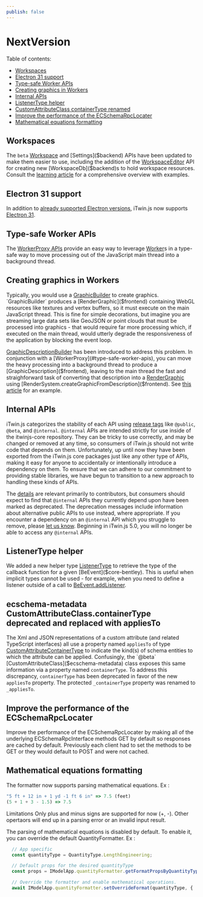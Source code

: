 ```yaml
---
publish: false
---
```


# NextVersion

Table of contents:

- [Workspaces](#workspaces)
- [Electron 31 support](#electron-31-support)
- [Type-safe Worker APIs](#type-safe-worker-apis)
- [Creating graphics in Workers](#creating-graphics-in-workers)
- [Internal APIs](#internal-apis)
- [ListenerType helper](#listenertype-helper)
- [CustomAttributeClass containerType renamed](#customattributeclass-containertype-renamed)
- [Improve the performance of the ECSchemaRpcLocater](#improve-the-performance-of-the-ecschemarpclocater)
- [Mathematical equations formatting](#Mathematical-equations-formatting)

## Workspaces

The `beta` [Workspace]($backend) and [Settings]($backend) APIs have been updated to make them easier to use, including the addition of the [WorkspaceEditor]($backend) API for creating new [WorkspaceDb]($backend)s to hold workspace resources. Consult the [learning article](../learning/backend/Workspace) for a comprehensive overview with examples.

## Electron 31 support

In addition to [already supported Electron versions](../learning/SupportedPlatforms.md#electron), iTwin.js now supports [Electron 31](https://www.electronjs.org/blog/electron-31-0).

## Type-safe Worker APIs

The [WorkerProxy APIs](../learning/frontend/WorkerProxy.md) provide an easy way to leverage [Worker](https://developer.mozilla.org/en-US/docs/Web/API/Worker)s in a type-safe way to move processing out of the JavaScript main thread into a background thread.

## Creating graphics in Workers

Typically, you would use a [GraphicBuilder]($frontend) to create graphics. `GraphicBuilder` produces a [RenderGraphic]($frontend) containing WebGL resources like textures and vertex buffers, so it must execute on the main JavaScript thread. This is fine for simple decorations, but imagine you are streaming large data sets like GeoJSON or point clouds that must be processed into graphics - that would require far more processing which, if executed on the main thread, would utterly degrade the responsiveness of the application by blocking the event loop.

[GraphicDescriptionBuilder]($frontend) has been introduced to address this problem. In conjunction with a [WorkerProxy](#type-safe-worker-apis), you can move the heavy processing into a background thread to produce a [GraphicDescription]($frontend), leaving to the main thread the fast and straighforward task of converting that description into a [RenderGraphic]($frontend) using [RenderSystem.createGraphicFromDescription]($frontend). See [this article](../learning/frontend/WorkerProxy.md) for an example.

## Internal APIs

iTwin.js categorizes the stability of each API using [release tags](../learning/api-support-policies.md#api-categories) like `@public`, `@beta`, and `@internal`. `@internal` APIs are intended strictly for use inside of the itwinjs-core repository. They can be tricky to use correctly, and may be changed or removed at any time, so consumers of iTwin.js should not write code that depends on them. Unfortunately, up until now they have been exported from the iTwin.js core packages just like any other type of APIs, making it easy for anyone to accidentally or intentionally introduce a dependency on them. To ensure that we can adhere to our commitment to providing stable libraries, we have begun to transition to a new approach to handling these kinds of APIs.

The [details](../learning/guidelines/release-tags-guidelines.md) are relevant primarily to contributors, but consumers should expect to find that `@internal` APIs they currently depend upon have been marked as deprecated. The deprecation messages include information about alternative public APIs to use instead, where appropriate. If you encounter a dependency on an `@internal` API which you struggle to remove, please [let us know](https://github.com/orgs/iTwin/discussions). Beginning in iTwin.js 5.0, you will no longer be able to access any `@internal` APIs.

## ListenerType helper

We added a new helper type [ListenerType]($core-bentley) to retrieve the type of the callback function for a given [BeEvent]($core-bentley). This is useful when implicit types cannot be used - for example, when you need to define a listener outside of a call to [BeEvent.addListener]($core-bentley).

## ecschema-metadata CustomAttributeClass.containerType deprecated and replaced with appliesTo

The Xml and JSON representations of a custom attribute (and related TypeScript interfaces) all use a property named `appliesTo` of type [CustomAttributeContainerType]($ecschema-metadata) to indicate the kind(s) of schema entities to which the attribute can be applied. Confusingly, the `@beta` [CustomAttributeClass]($ecschema-metadata) class exposes this same information via a property named `containerType`. To address this discrepancy, `containerType` has been deprecated in favor of the new `appliesTo` property. The protected `_containerType` property was renamed to `_appliesTo`.

## Improve the performance of the ECSchemaRpcLocater

Improve the performance of the ECSchemaRpcLocater by making all of the underlying ECSchemaRpcInterface methods GET by default so responses are cached by default. Previously each client had to set the methods to be GET or they would default to POST and were not cached.

## Mathematical equations formatting

The formatter now supports parsing mathematical equations. Ex :
```Typescript
"5 ft + 12 in + 1 yd -1 ft 6 in" => 7.5 (feet)
(5 + 1 + 3 - 1.5) => 7.5
```

Limitations
Only plus and minus signs are supported for now (+, -).
Other opertaors will end up in a parsing error or an invalid input result.

The parsing of mathematical equations is disabled by default.
To enable it, you can override the default QuantityFormatter. Ex :
```Typescript
  // App specific
  const quantityType = QuantityType.LengthEngineering;

  // Default props for the desired quantityType
  const props = IModelApp.quantityFormatter.getFormatPropsByQuantityType(quantityType);

  // Override the formatter and enable mathematical operations.
  await IModelApp.quantityFormatter.setOverrideFormat(quantityType, { ...props, allowMathematicEquations: true });
```

